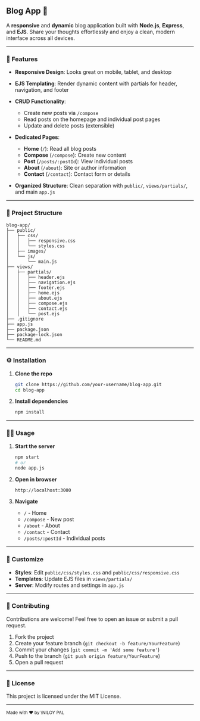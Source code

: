## Blog App 📝

A **responsive** and **dynamic** blog application built with **Node.js**, **Express**, and **EJS**. Share your thoughts effortlessly and enjoy a clean, modern interface across all devices.

---

### 🚀 Features

- **Responsive Design**: Looks great on mobile, tablet, and desktop
- **EJS Templating**: Render dynamic content with partials for header, navigation, and footer
- **CRUD Functionality**:

  - Create new posts via `/compose`
  - Read posts on the homepage and individual post pages
  - Update and delete posts (extensible)

- **Dedicated Pages**:

  - **Home** (`/`): Read all blog posts
  - **Compose** (`/compose`): Create new content
  - **Post** (`/posts/:postId`): View individual posts
  - **About** (`/about`): Site or author information
  - **Contact** (`/contact`): Contact form or details

- **Organized Structure**: Clean separation with `public/`, `views/partials/`, and main `app.js`

---

### 📁 Project Structure

```
blog-app/
├── public/
│   ├── css/
│   │   ├── responsive.css
│   │   └── styles.css
│   ├── images/
│   └── js/
│       └── main.js
├── views/
│   ├── partials/
│   │   ├── header.ejs
│   │   ├── navigation.ejs
│   │   ├── footer.ejs
│   │   ├── home.ejs
│   │   ├── about.ejs
│   │   ├── compose.ejs
│   │   ├── contact.ejs
│   │   └── post.ejs
├── .gitignore
├── app.js
├── package.json
├── package-lock.json
└── README.md
```

---

### ⚙️ Installation

1. **Clone the repo**

   ```bash
   git clone https://github.com/your-username/blog-app.git
   cd blog-app
   ```

2. **Install dependencies**

   ```bash
   npm install
   ```

---

### 🚴‍♂️ Usage

1. **Start the server**

   ```bash
   npm start
   # or
   node app.js
   ```

2. **Open in browser**

   ```
   http://localhost:3000
   ```

3. **Navigate**

   - `/` - Home
   - `/compose` - New post
   - `/about` - About
   - `/contact` - Contact
   - `/posts/:postId` - Individual posts

---

### 🎨 Customize

- **Styles**: Edit `public/css/styles.css` and `public/css/responsive.css`
- **Templates**: Update EJS files in `views/partials/`
- **Server**: Modify routes and settings in `app.js`

---

### 🤝 Contributing

Contributions are welcome! Feel free to open an issue or submit a pull request.

1. Fork the project
2. Create your feature branch (`git checkout -b feature/YourFeature`)
3. Commit your changes (`git commit -m 'Add some feature'`)
4. Push to the branch (`git push origin feature/YourFeature`)
5. Open a pull request

---

### 📄 License

This project is licensed under the MIT License.

---

<sub>Made with ❤️ by \NILOY PAL</sub>
